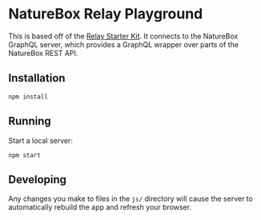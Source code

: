 # NatureBox Relay Playground

This is based off of the [Relay Starter Kit](https://github.com/relayjs/relay-starter-kit). It connects to the NatureBox GraphQL server, which provides a GraphQL wrapper over parts of the NatureBox REST API.

## Installation

```
npm install
```

## Running

Start a local server:

```
npm start
```

## Developing

Any changes you make to files in the `js/` directory will cause the server to
automatically rebuild the app and refresh your browser.